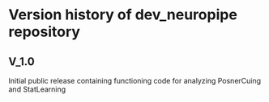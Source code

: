 # Version history of dev_neuropipe repository

## V_1.0
Initial public release containing functioning code for analyzing PosnerCuing and StatLearning

